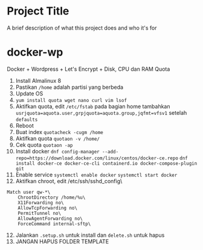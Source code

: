 
# Project Title

A brief description of what this project does and who it's for

# docker-wp
Docker + Wordpress + Let's Encrypt + Disk, CPU dan RAM Quota

1. Install Almalinux 8
2. Pastikan `/home` adalah partisi yang berbeda
3. Update OS
4. `yum install quota wget nano curl vim lsof`
4. Aktifkan quota, edit `/etc/fstab` pada bagian home tambahkan `usrjquota=aquota.user,grpjquota=aquota.group,jqfmt=vfsv1` setelah `defaults`
5. Reboot
6. Buat index `quotacheck -cugm /home`
7. Aktifkan quota `quotaon -v /home/`
8. Cek quota `quotaon -ap`
9. Install docker `dnf config-manager --add-repo=https://download.docker.com/linux/centos/docker-ce.repo` `dnf install docker-ce docker-ce-cli containerd.io docker-compose-plugin git`
10. Enable service `systemctl enable docker` `systemctl start docker`
11. Aktifkan chroot, edit /etc/ssh/sshd_config\
```
Match user qw-*\
    ChrootDirectory /home/%u\
    X11Forwarding no\
    AllowTcpForwarding no\
    PermitTunnel no\
    AllowAgentForwarding no\
    ForceCommand internal-sftp\
```
12. Jalankan `.setup.sh` untuk install dan `delete.sh` untuk hapus
13. JANGAN HAPUS FOLDER TEMPLATE
